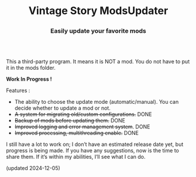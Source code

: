 # <p align="center">Vintage Story ModsUpdater</p>
### <p align="center">Easily update your favorite mods</p>
<br><br>

This a third-party program. It means it is NOT a mod. You do not have to put it in the mods folder.<br>





**Work In Progress !**

Features :


* The ability to choose the update mode (automatic/manual). You can decide whether to update a mod or not.
* ~~A system for migrating old/custom configurations.~~ DONE
* ~~Backup of mods before updating them.~~ DONE
* ~~Improved logging and error management system~~. DONE
* ~~Improved processing, multithreading enable.~~ DONE

I still have a lot to work on; I don’t have an estimated release date yet, but progress is being made.
If you have any suggestions, now is the time to share them. If it’s within my abilities, I’ll see what I can do.

(updated 2024-12-05)



